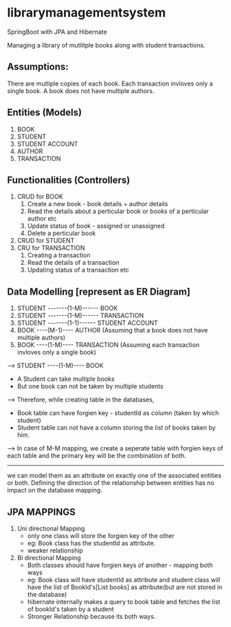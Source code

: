 # librarymanagementsystem
SpringBoot with JPA and Hibernate

Managing a library of mutlitple books along with student transactions.

Assumptions:
------------
There are mutliple copies of each book.
Each transaction invloves only a single book.
A book does not have multiple authors.

Entities (Models)
-------------
1. BOOK
2. STUDENT
3. STUDENT ACCOUNT
4. AUTHOR
5. TRANSACTION

Functionalities (Controllers)
----------------
1. CRUD for BOOK
    1. Create a new book - book details + author details
    2. Read the details about a perticular book or books of a perticular author etc
    3. Update status of book - assigned or unassigned
    4. Delete a perticular book 
3. CRUD for STUDENT
4. CRU for TRANSACTION
    1. Creating a transaction
    2. Read the details of a transaction
    3. Updating status of a transaction etc
    
Data Modelling [represent as  ER Diagram]
------------------------------
1. STUDENT -------(1-M)------ BOOK
2. STUDENT -------(1-M)------ TRANSACTION
3. STUDENT -------(1-1)------ STUDENT ACCOUNT
4. BOOK ----(M-1)---- AUTHOR (Assuming that a book does not have multiple authors)
5. BOOK ----(1-M)---- TRANSACTION (Assuming each transaction invloves only a single book)


--> STUDENT ----(1-M)---- BOOK
- A Student can take multiple books
- But one book can not be taken by multiple students

--> Therefore, while creating table in the databases, 
- Book table can have forgien key - studentId as column (taken by which student)
- Student table can not have a column storing the list of books taken by him.

--> In case of M-M mapping, we create a seperate table with forgien keys of each table and the primary key will be the combination of both.

-------------------------
we can model them as an attribute on exactly one of the associated entities or both. Defining the direction of the relationship between entities has no impact on the database mapping.

JPA MAPPINGS 
----------------
1. Uni directional Mapping 
    - only one class will store the forgien key of the other 
     - eg: Book class has the studentId as attribute.
    - weaker relationship
2. Bi directional Mapping
    - Both classes should have forgien keys of another - mapping both ways
     - eg: Book class will have studentId as attribute and student class will have the list of BookId's[List<Book> books] as attribute(but are not stored in the database)
     - hibernate internally makes a query to book table and fetches the list of bookId's taken by a student
    - Stronger Relationship because its both ways.
   



